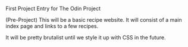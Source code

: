 First Project Entry for The Odin Project

(Pre-Project)
This will be a basic recipe website.
It will consist of a main index page and links to a few recipes.

It will be pretty brutalist until we style it up with CSS in the future.
